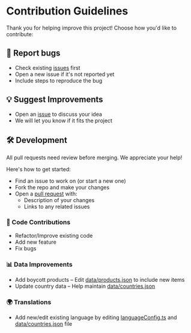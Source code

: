 # Contribution Guidelines

Thank you for helping improve this project! Choose how you'd like to contribute:

## 🐛 Report bugs

- Check existing [issues](https://github.com/yaqiin/yaqiin-boycott/issues) first
- Open a new issue if it's not reported yet
- Include steps to reproduce the bug

## 💡 Suggest Improvements

- Open an [issue](https://github.com/yaqiin/yaqiin-boycott/issues) to discuss
  your idea
- We will let you know if it fits the project

## 🛠️ Development

All pull requests need review before merging. We appreciate your help!

Here's how to get started:

- Find an issue to work on (or start a new one)
- Fork the repo and make your changes
- Open a [pull request](https://github.com/yaqiin/yaqiin-boycott/pulls) with:
  - Description of your changes
  - Links to any related issues

### 🚀 Code Contributions

- Refactor/Improve existing code
- Add new feature
- Fix bugs

### 📊 Data Improvements

- Add boycott products – Edit [data/products.json](data/products.json) to
  include new items
- Update country data – Help maintain [data/countries.json](data/countries.json)

### 🌍 Translations

- Add new/edit existing language by editing
  [languageConfig.ts](src/contexts/languageConfig.ts) and
  [data/countries.json](data/countries.json) file
